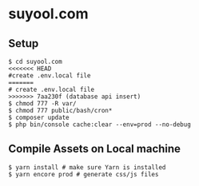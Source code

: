 # suyool.com

## Setup
```
$ cd suyool.com
<<<<<<< HEAD
#create .env.local file
=======
# create .env.local file
>>>>>>> 7aa230f (database api insert)
$ chmod 777 -R var/
$ chmod 777 public/bash/cron*
$ composer update
$ php bin/console cache:clear --env=prod --no-debug
```

## Compile Assets on Local machine
```
$ yarn install # make sure Yarn is installed
$ yarn encore prod # generate css/js files
```

